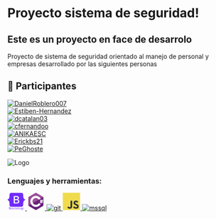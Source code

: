 # Proyecto sistema de seguridad! 

## Este es un proyecto en face de desarrolo 

Proyecto de sistema de seguridad orientado al manejo de personal y empresas
desarrollado por las siguientes personas 


## 🔗 Participantes 
[![DanielRoblero007](https://img.shields.io/badge/DanielRoblero007-000?style=for-the-badge&logo=github&logoColor=white)](https://github.com/DanielRoblero007)  
[![Estiben-Hernandez](https://img.shields.io/badge/Estiben--Hernandez-000?style=for-the-badge&logo=github&logoColor=white)](https://github.com/Estiben-Hernandez)  
[![dcatalan03](https://img.shields.io/badge/dcatalan03-000?style=for-the-badge&logo=github&logoColor=white)](https://github.com/dcatalan03)  
[![cfernandoo](https://img.shields.io/badge/cfernandoo-000?style=for-the-badge&logo=github&logoColor=white)](https://github.com/cfernandoo)  
[![ANIKAESC](https://img.shields.io/badge/ANIKAESC-000?style=for-the-badge&logo=github&logoColor=white)](https://github.com/ANIKAESC)  
[![Erickbs21](https://img.shields.io/badge/Erickbs21-000?style=for-the-badge&logo=github&logoColor=white)](https://github.com/Erickbs21)  
[![PeGhoste](https://img.shields.io/badge/PeGhoste-000?style=for-the-badge&logo=github&logoColor=white)](https://github.com/PeGhoste)



![Logo](https://media.licdn.com/dms/image/v2/C4E0BAQFNof9zj816sA/company-logo_200_200/company-logo_200_200/0/1630608835789/digital_geko_logo?e=2147483647&v=beta&t=jtmEwwuZLSzx8mei6RmFT8sV6mNeruhImxz21NLJWSY)



<p align="left">
</p>

<h3 align="left">Lenguajes y herramientas:</h3>
<p align="left"> <a href="https://getbootstrap.com" target="_blank" rel="noreferrer"> <img src="https://raw.githubusercontent.com/devicons/devicon/master/icons/bootstrap/bootstrap-plain-wordmark.svg" alt="bootstrap" width="40" height="40"/> </a> <a href="https://www.w3schools.com/cs/" target="_blank" rel="noreferrer"> <img src="https://raw.githubusercontent.com/devicons/devicon/master/icons/csharp/csharp-original.svg" alt="csharp" width="40" height="40"/> </a> <a href="https://git-scm.com/" target="_blank" rel="noreferrer"> <img src="https://www.vectorlogo.zone/logos/git-scm/git-scm-icon.svg" alt="git" width="40" height="40"/> </a> <a href="https://developer.mozilla.org/en-US/docs/Web/JavaScript" target="_blank" rel="noreferrer"> <img src="https://raw.githubusercontent.com/devicons/devicon/master/icons/javascript/javascript-original.svg" alt="javascript" width="40" height="40"/> </a> <a href="https://www.microsoft.com/en-us/sql-server" target="_blank" rel="noreferrer"> <img src="https://www.svgrepo.com/show/303229/microsoft-sql-server-logo.svg" alt="mssql" width="40" height="40"/> </a> </p>

